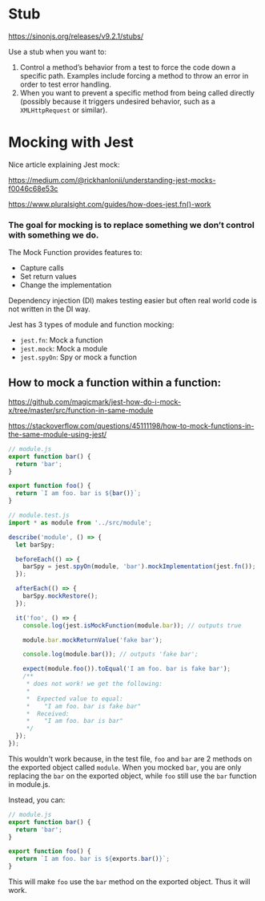 # Stub

https://sinonjs.org/releases/v9.2.1/stubs/

Use a stub when you want to:

1. Control a method’s behavior from a test to force the code down a specific path. Examples include forcing a method to throw an error in order to test error handling.
2. When you want to prevent a specific method from being called directly (possibly because it triggers undesired behavior, such as a `XMLHttpRequest` or similar).

# Mocking with Jest

Nice article explaining Jest mock:

https://medium.com/@rickhanlonii/understanding-jest-mocks-f0046c68e53c

https://www.pluralsight.com/guides/how-does-jest.fn()-work

### The goal for mocking is to replace something we don’t control with something we do.

The Mock Function provides features to:

- Capture calls
- Set return values
- Change the implementation

Dependency injection (DI) makes testing easier but often real world code is not written in the DI way.

Jest has 3 types of module and function mocking:

- `jest.fn`: Mock a function
- `jest.mock`: Mock a module
- `jest.spyOn`: Spy or mock a function

## How to mock a function within a function:

https://github.com/magicmark/jest-how-do-i-mock-x/tree/master/src/function-in-same-module

https://stackoverflow.com/questions/45111198/how-to-mock-functions-in-the-same-module-using-jest/

```js
// module.js
export function bar() {
  return 'bar';
}

export function foo() {
  return `I am foo. bar is ${bar()}`;
}
```

```js
// module.test.js
import * as module from '../src/module';

describe('module', () => {
  let barSpy;

  beforeEach(() => {
    barSpy = jest.spyOn(module, 'bar').mockImplementation(jest.fn());
  });

  afterEach(() => {
    barSpy.mockRestore();
  });

  it('foo', () => {
    console.log(jest.isMockFunction(module.bar)); // outputs true

    module.bar.mockReturnValue('fake bar');

    console.log(module.bar()); // outputs 'fake bar';

    expect(module.foo()).toEqual('I am foo. bar is fake bar');
    /**
     * does not work! we get the following:
     *
     *  Expected value to equal:
     *    "I am foo. bar is fake bar"
     *  Received:
     *    "I am foo. bar is bar"
     */
  });
});
```

This wouldn't work because, in the test file, `foo` and `bar` are 2 methods on the exported object called `module`. When you mocked `bar`, you are only replacing the `bar` on the exported object, while `foo` still use the `bar` function in module.js.

Instead, you can:

```js
// module.js
export function bar() {
  return 'bar';
}

export function foo() {
  return `I am foo. bar is ${exports.bar()}`;
}
```

This will make `foo` use the `bar` method on the exported object. Thus it will work.

